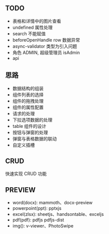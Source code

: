 ## TODO
- 表格和详情中的图片查看
- undefined 属性处理
- search 不能赋值
- beforeOpenHandle row 数据异常
- async-validator 类型为引入问题
- 角色 ADMIN, 超级管理员 isAdmin
- api

## 思路

- 数据结构的组装
- 组件列表的选择
- 组件的拖拽处理
- 组件的属性配置
- 请求的处理
- 下拉选项数据的处理
- table 组件的设计
- 按钮与弹窗的处理
- 弹窗与表格数据的联动
- 自定义插槽

## CRUD
快速实现 CRUD 功能

## PREVIEW
- word(docx): mammoth、docx-preview
- powerpoint(ppt): pptxjs
- excel(zlsx): sheetjs、handsontable、exceljs
- pdf(pdf): pdfjs pdfjs-dist
- img(): v-viewer、PhotoSwipe


